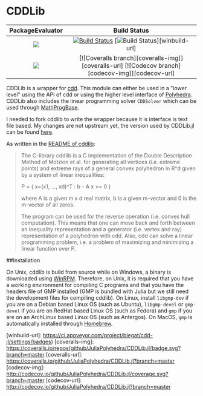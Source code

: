 # CDDLib

| **PackageEvaluator** | **Build Status** |
|:--------------------:|:----------------:|
| [![][pkg-0.5-img]][pkg-0.5-url] | [![Build Status][build-img]][build-url] [![Build Status][winbuild-img]][winbuild-url] |
| [![][pkg-0.6-img]][pkg-0.6-url] | [![Coveralls branch][coveralls-img]][coveralls-url] [![Codecov branch][codecov-img]][codecov-url] |

CDDLib is a wrapper for [cdd](https://www.inf.ethz.ch/personal/fukudak/cdd_home/). This module can either be used in a "lower level" using the API of cdd or using the higher level interface of [Polyhedra](https://github.com/JuliaPolyhedra/Polyhedra.jl).
CDDLib also includes the linear programming solver `CDDSolver` which can be used through [MathProgBase](https://github.com/JuliaOpt/MathProgBase.jl).

I needed to fork cddlib to write the wrapper because it is interface is text file based.
My changes are not upstream yet, the version used by CDDLib.jl can be found [here](https://github.com/blegat/cddlib).

As written in the [README of cddlib](ftp://ftp.ifor.math.ethz.ch/pub/fukuda/cdd/README.libcdd):
> The C-library  cddlib is a C implementation of the Double Description
> Method of Motzkin et al. for generating all vertices (i.e. extreme points)
> and extreme rays of a general convex polyhedron in R^d given by a system
> of linear inequalities:
>
>    P = { x=(x1, ..., xd)^T :  b - A  x  >= 0 }
>
> where  A  is a given m x d real matrix, b is a given m-vector
> and 0 is the m-vector of all zeros.
>
> The program can be used for the reverse operation (i.e. convex hull
> computation).  This means that  one can move back and forth between
> an inequality representation  and a generator (i.e. vertex and ray)
> representation of a polyhedron with cdd.  Also, cdd can solve a linear
> programming problem, i.e. a problem of maximizing and minimizing
> a linear function over P.

##Installation

On Unix, cddlib is build from source while on Windows, a binary is downloaded using [WinRPM](https://github.com/JuliaPackaging/WinRPM.jl).
Therefore, on Unix, it is required that you have a working environment for compiling C programs and that you have the headers file of GMP installed (GMP is bundled with Julia but we still need the development files for compiling cddlib).
On Linux, install `libgmp-dev` if you are on a Debian based Linux OS (such as Ubuntu), `libgmp-devel` or `gmp-devel` if you are on RedHat based Linux OS (such as Fedora) and `gmp` if you are on an ArchLinux based Linux OS (such as Antergos).
On MacOS, `gmp` is automatically installed through [Homebrew](https://github.com/JuliaPackaging/Homebrew.jl).

[pkg-0.5-img]: http://pkg.julialang.org/badges/CDDLib_0.5.svg
[pkg-0.5-url]: http://pkg.julialang.org/?pkg=CDDLib
[pkg-0.6-img]: http://pkg.julialang.org/badges/CDDLib_0.6.svg
[pkg-0.6-url]: http://pkg.julialang.org/?pkg=CDDLib

[build-img]: https://travis-ci.org/JuliaPolyhedra/CDDLib.jl.svg?branch=master
[build-url]: https://travis-ci.org/JuliaPolyhedra/CDDLib.jl
[winbuild-img]: https://ci.appveyor.com/api/projects/status/bfcfmeq2yxn3bj07?svg=true
[winbuild-url]: https://ci.appveyor.com/project/blegat/cdd-jl/settings/badges)
[coveralls-img]: https://coveralls.io/repos/github/JuliaPolyhedra/CDDLib.jl/badge.svg?branch=master
[coveralls-url]: https://coveralls.io/github/JuliaPolyhedra/CDDLib.jl?branch=master
[codecov-img]: http://codecov.io/github/JuliaPolyhedra/CDDLib.jl/coverage.svg?branch=master
[codecov-url]: http://codecov.io/github/JuliaPolyhedra/CDDLib.jl?branch=master
